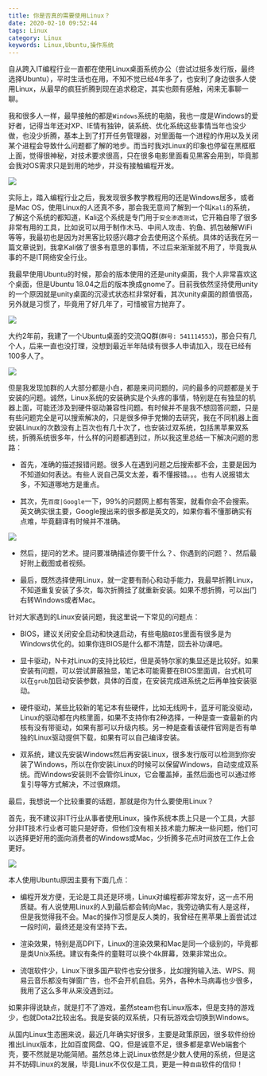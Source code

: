 ```yaml
---
title: 你是否真的需要使用Linux？
date: 2020-02-10 09:52:44
tags: Linux
category: Linux
keywords: Linux,Ubuntu,操作系统
---
```


自从跨入IT编程行业一直都在使用Linux桌面系统办公（尝试过挺多发行版，最终选择Ubuntu），平时生活也在用，不知不觉已经4年多了，也安利了身边很多人使用Linux，从最早的疯狂折腾到现在追求稳定，其实也颇有感触，闲来无事聊一聊。

我和很多人一样，最早接触的都是```Windows```系统的电脑，我也一度是Windows的爱好者，记得当年还对XP、IE情有独钟，装系统、优化系统这些事情当年也没少做，也没少折腾，基本上到了打开任务管理器，对里面每一个进程的作用以及关闭某个进程会导致什么问题都了解的地步。而当时我对Linux的印象也停留在黑框框上面，觉得很神秘，对技术要求很高，只在很多电影里面看见黑客会用到，毕竟那会我对OS需求只是到用的地步，并没有接触编程开发。

<img src="/images/2020-02-10-1.jpeg" /> 

<!--more-->

实际上，踏入编程行业之后，我发现很多教学教程用的还是Windows居多，或者是Mac OS，使用Linux的人还真不多，那会我无意间了解到一个叫```Kali```的系统，了解这个系统的都知道，Kali这个系统是专门用于```安全渗透测试```，它开箱自带了很多非常有用的工具，比如说可以用于制作木马、中间人攻击、钓鱼、抓包破解WiFi等等，我最初也是因为对黑客比较感兴趣才会去使用这个系统。具体的话我在另一篇文章说到，我拿Kali做了很多有意思的事情，不过后来渐渐就不用了，毕竟我从事的不是IT网络安全行业。

我最早使用Ubuntu的时候，那会的版本使用的还是unity桌面，我个人非常喜欢这个桌面，但是Ubuntu 18.04之后的版本换成gnome了。目前我依然坚持使用unity的一个原因就是unity桌面的沉浸式状态栏非常好看，其次unity桌面的颜值很高，另外就是习惯了，毕竟用了好几年了，可惜被官方抛弃了。

<img src="/images/2020-02-10-2.png" /> 

大约2年前，我建了一个Ubuntu桌面的交流QQ群(```群号: 541114553```)，那会只有几个人，后来一直也没打理，没想到最近半年陆续有很多人申请加入，现在已经有100多人了。

<img src="/images/2020-02-10-3.png" /> 

但是我发现加群的人大部分都是小白，都是来问问题的，问的最多的问题都是关于安装的问题。诚然，Linux系统的安装确实是个头疼的事情，特别是在有独显的机器上面，可能还涉及到硬件驱动兼容性问题。有时候并不是我不想回答问题，只是有些问题完全是可以搜索解决的，只是很多伸手党懒的去研究，我在不同机器上面安装Linux的次数没有上百次也有几十次了，也安装过双系统，包括黑苹果双系统，折腾系统很多年，什么样的问题都遇到过，所以我这里总结一下解决问题的思路：

- 首先，准确的描述报错问题。很多人在遇到问题之后搜索都不会，主要是因为不知道如何表达。有些人说自己英文太差，看不懂报错。。。也有人说报错太多，不知道哪地方是重点。

- 其次，先```百度|Google```一下，99%的问题网上都有答案，就看你会不会搜索。英文确实很主要，Google搜出来的很多都是英文的，如果你看不懂那确实有点难，毕竟翻译有时候并不准确。

<img src="/images/2020-02-10-4.png" /> 

- 然后，提问的艺术。提问要准确描述你要干什么？、你遇到的问题？、然后最好附上截图或者视频。

- 最后，既然选择使用Linux，就一定要有耐心和动手能力，我最早折腾Linux，不知道重复安装了多次，每次折腾挂了就重新安装。如果不想折腾，可以出门右转Windows或者Mac。

针对大家遇到的Linux安装问题，我这里说一下常见的问题点：

- BIOS，建议关闭安全启动和快速启动，有些电脑```BIOS```里面有很多是为Windows优化的。如果你连BIOS是什么都不清楚，回去补功课吧。

- 显卡驱动，N卡对Linux的支持比较烂，但是英特尔家的集显还是比较好。如果安装有问题，可以尝试屏蔽独显，笔记本可能需要在BIOS里面调，台式机可以在```grub```加启动安装参数，具体的百度，在安装完成进系统之后再单独安装驱动。

- 硬件驱动，某些比较新的笔记本有些硬件，比如无线网卡，蓝牙可能没驱动，Linux的驱动都在内核里面，如果不支持你有2种选择，一种是查一查最新的内核有没有带驱动，如果有那可以升级内核。另一种是查看该硬件官网是否有单独的Linux驱动提供下载，如果有可以自己编译安装。

- 双系统，建议先安装Windows然后再安装Linux，很多发行版可以检测到你安装了Windows，所以在你安装Linux的时候可以保留Windows，自动变成双系统。而Windows安装则不会管你Linux，它会覆盖掉，虽然后面也可以通过修复引导等方式解决，不过很麻烦。

最后，我想说一个比较重要的话题，那就是你为什么要使用Linux？

首先，我不建议非IT行业从事者使用Linux，操作系统本质上只是一个工具，大部分非IT技术行业者可能只是好奇，但他们没有相关技术能力解决一些问题，他们可以选择更好用的面向消费者的Windows或Mac，少折腾多花点时间放在工作上会更好。

<img src="/images/2020-02-10-5.png" />

本人使用Ubuntu原因主要有下面几点：

- 编程开发方便，无论是工具还是环境，Linux对编程都非常友好，这一点不用质疑。有人说使用Linux的人到最后都会转向Mac，我旁边确实有人是这样，但是我觉得我不会。Mac的操作习惯是反人类的，我曾经在黑苹果上面尝试过一段时间，最终还是没有坚持下去。

- 渲染效果，特别是高DPI下，Linux的渲染效果和Mac是同一个级别的，毕竟都是类Unix系统。建议有条件的童鞋可以换个4k屏幕，效果非常出众。

- 流氓软件少，Linux下很多国产软件也安分很多，比如搜狗输入法、WPS、网易云音乐都没有弹窗广告，也不会开机自启。另外，各种木马病毒也少很多，我用了这么多年从来没遇到过。

如果非得说缺点，就是打不了游戏，虽然steam也有Linux版本，但是支持的游戏少，也就Dota2比较出名。我是安装的双系统，只有玩游戏会切换到Windows。

从国内Linux生态圈来说，最近几年确实好很多，主要是政策原因，很多软件纷纷推出Linux版本，比如百度网盘、QQ，但是诚意不足，很多都是拿Web端套个壳，要不然就是功能简陋。虽然总体上说Linux依然是少数人使用的系统，但是这并不妨碍Linux的发展，毕竟Linux不仅仅是工具，更是一种```自由```软件的信仰！

